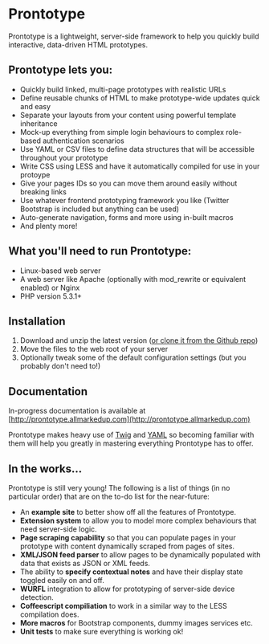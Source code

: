 Prontotype
==========

Prontotype is a lightweight, server-side framework to help you quickly build interactive, data-driven HTML prototypes.

Prontotype lets you:
--------------------

* Quickly build linked, multi-page prototypes with realistic URLs
* Define reusable chunks of HTML to make prototype-wide updates quick and easy
* Separate your layouts from your content using powerful template inheritance
* Mock-up everything from simple login behaviours to complex role-based authentication scenarios
* Use YAML or CSV files to define data structures that will be accessible throughout your prototype
* Write CSS using LESS and have it automatically compiled for use in your protoype
* Give your pages IDs so you can move them around easily without breaking links
* Use whatever frontend prototyping framework you like (Twitter Bootstrap is included but anything can be used)</li>
* Auto-generate navigation, forms and more using in-built macros
* And plenty more!


What you'll need to run Prontotype:
--------------------

* Linux-based web server
* A web server like Apache (optionally with mod_rewrite or equivalent enabled) or Nginx
* PHP version 5.3.1+

Installation
------------

1. Download and unzip the latest version ([or clone it from the Github repo](https://github.com/allmarkedup/prontotype))
2. Move the files to the web root of your server
3. Optionally tweak some of the default configuration settings (but you probably don't need to!)

Documentation
-------------

In-progress documentation is available at [http://prontotype.allmarkedup.com](http://prontotype.allmarkedup.com)

Prontotype makes heavy use of [Twig](http://twig.sensiolabs.org/) and [YAML](http://yaml.org/start.html) so becoming familiar with them will help you greatly in mastering everything Prontotype has to offer.

In the works...
---------------

Prontotype is still very young! The following is a list of things (in no particular order) that are on the to-do list for the near-future:

* An **example site** to better show off all the features of Prontotype.
* **Extension system** to allow you to model more complex behaviours that need server-side logic.
* **Page scraping capability** so that you can populate pages in your prototype with content dynamically scraped from pages of sites.
* **XML/JSON feed parser** to allow pages to be dynamically populated with data that exists as JSON or XML feeds.
* The ability to **specify contextual notes** and have their display state toggled easily on and off.
* **WURFL** integration to allow for prototyping of server-side device detection.
* **Coffeescript compiliation** to work in a similar way to the LESS compilation does.
* **More macros** for Bootstrap components, dummy images services etc.
* **Unit tests** to make sure everything is working ok!





